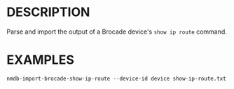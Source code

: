 DESCRIPTION
===========

Parse and import the output of a Brocade device's `show ip route` command.


EXAMPLES
========
``` 
nmdb-import-brocade-show-ip-route --device-id device show-ip-route.txt
```

